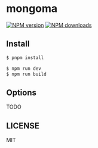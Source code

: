# mongoma

[![NPM version](https://img.shields.io/npm/v/mongoma.svg?style=flat)](https://npmjs.org/package/mongoma)
[![NPM downloads](http://img.shields.io/npm/dm/mongoma.svg?style=flat)](https://npmjs.org/package/mongoma)

## Install

```bash
$ pnpm install
```

```bash
$ npm run dev
$ npm run build
```

## Options

TODO

## LICENSE

MIT
